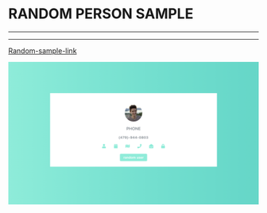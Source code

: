 # RANDOM PERSON SAMPLE

---

---

[Random-sample-link](https://random-person-sample.vercel.app/)

![alt text](img/random.png)
